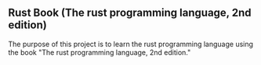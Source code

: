 ## Rust Book (The rust programming language, 2nd edition)

The purpose of this project is to learn the rust programming language using the book "The rust programming language, 2nd edition."